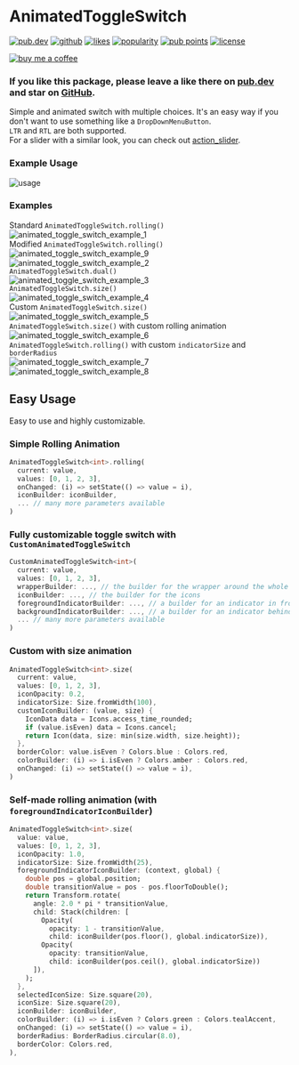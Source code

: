 # AnimatedToggleSwitch

<a href="https://pub.dev/packages/animated_toggle_switch"><img src="https://img.shields.io/pub/v/animated_toggle_switch.svg?style=flat?logo=dart" alt="pub.dev"></a>
<a href="https://github.com/SplashByte/animated_toggle_switch"><img src="https://img.shields.io/static/v1?label=platform&message=flutter&color=1ebbfd" alt="github"></a>
[![likes](https://badges.bar/animated_toggle_switch/likes)](https://pub.dev/packages/animated_toggle_switch/score)
[![popularity](https://badges.bar/animated_toggle_switch/popularity)](https://pub.dev/packages/animated_toggle_switch/score)
[![pub points](https://badges.bar/animated_toggle_switch/pub%20points)](https://pub.dev/packages/animated_toggle_switch/score)
<a href="https://github.com/SplashByte/animated_toggle_switch/blob/main/LICENSE"><img src="https://img.shields.io/github/license/SplashByte/animated_toggle_switch.svg" alt="license"></a>

[![buy me a coffee](https://www.buymeacoffee.com/assets/img/custom_images/orange_img.png)](https://www.buymeacoffee.com/splashbyte)

### If you like this package, please leave a like there on [pub.dev](https://pub.dev/packages/animated_toggle_switch) and star on [GitHub](https://github.com/SplashByte/animated_toggle_switch).

Simple and animated switch with multiple choices. It's an easy way if you don't want to use something like a `DropDownMenuButton`.  
`LTR` and `RTL` are both supported.  
For a slider with a similar look, you can check out [action_slider](https://pub.dev/packages/action_slider).

### Example Usage
![usage](https://user-images.githubusercontent.com/43761463/114942384-c1200d00-9e44-11eb-9904-3cb1d7296da4.gif)

### Examples
Standard `AnimatedToggleSwitch.rolling()`  
![animated_toggle_switch_example_1](https://user-images.githubusercontent.com/43761463/156060603-2d8fa9d0-d546-4f13-bede-ff918e7eafab.gif)  
Modified `AnimatedToggleSwitch.rolling()`  
![animated_toggle_switch_example_9](https://user-images.githubusercontent.com/43761463/156061462-29ffcc5d-515f-4642-bd50-2f89d7aa4a6b.gif)  
![animated_toggle_switch_example_2](https://user-images.githubusercontent.com/43761463/156060740-09aebb5e-2204-4171-bcd0-5522352879d1.gif)  
`AnimatedToggleSwitch.dual()`  
![animated_toggle_switch_example_3](https://user-images.githubusercontent.com/43761463/156060843-9dda0b45-b7c4-45e1-9aae-289ca0810104.gif)  
`AnimatedToggleSwitch.size()`  
![animated_toggle_switch_example_4](https://user-images.githubusercontent.com/43761463/156060925-ea3cfcf8-2a48-441f-89c7-c9d4b2b1e2e0.gif)  
Custom `AnimatedToggleSwitch.size()`  
![animated_toggle_switch_example_5](https://user-images.githubusercontent.com/43761463/156060966-9013d93a-b3ed-4ba8-94ab-3e07e5d1c279.gif)  
`AnimatedToggleSwitch.size()` with custom rolling animation  
![animated_toggle_switch_example_6](https://user-images.githubusercontent.com/43761463/156061043-3a7b222e-8b25-4f06-97d4-61d3f7d2f53b.gif)   
`AnimatedToggleSwitch.rolling()` with custom `indicatorSize` and `borderRadius`  
![animated_toggle_switch_example_7](https://user-images.githubusercontent.com/43761463/156061700-0dccec36-389e-487f-8b57-1d8ebd79df83.gif)  
![animated_toggle_switch_example_8](https://user-images.githubusercontent.com/43761463/156061081-55e573fb-ce36-43f0-8cd7-95adb832aeba.gif)  

## Easy Usage

Easy to use and highly customizable.

### Simple Rolling Animation

```dart
AnimatedToggleSwitch<int>.rolling(
  current: value,
  values: [0, 1, 2, 3],
  onChanged: (i) => setState(() => value = i),
  iconBuilder: iconBuilder,
  ... // many more parameters available
)
```

### Fully customizable toggle switch with `CustomAnimatedToggleSwitch`

```dart
CustomAnimatedToggleSwitch<int>(
  current: value,
  values: [0, 1, 2, 3],
  wrapperBuilder: ..., // the builder for the wrapper around the whole switch
  iconBuilder: ..., // the builder for the icons
  foregroundIndicatorBuilder: ..., // a builder for an indicator in front of the icons
  backgroundIndicatorBuilder: ..., // a builder for an indicator behind the icons
  ... // many more parameters available
)
```

### Custom with size animation

```dart
AnimatedToggleSwitch<int>.size(
  current: value,
  values: [0, 1, 2, 3],
  iconOpacity: 0.2,
  indicatorSize: Size.fromWidth(100),
  customIconBuilder: (value, size) {
    IconData data = Icons.access_time_rounded;
    if (value.isEven) data = Icons.cancel;
    return Icon(data, size: min(size.width, size.height));
  },
  borderColor: value.isEven ? Colors.blue : Colors.red,
  colorBuilder: (i) => i.isEven ? Colors.amber : Colors.red,
  onChanged: (i) => setState(() => value = i),
)
```

### Self-made rolling animation (with `foregroundIndicatorIconBuilder`)

```dart
AnimatedToggleSwitch<int>.size(
  value: value,
  values: [0, 1, 2, 3],
  iconOpacity: 1.0,
  indicatorSize: Size.fromWidth(25),
  foregroundIndicatorIconBuilder: (context, global) {
    double pos = global.position;
    double transitionValue = pos - pos.floorToDouble();
    return Transform.rotate(
      angle: 2.0 * pi * transitionValue,
      child: Stack(children: [
        Opacity(
          opacity: 1 - transitionValue,
          child: iconBuilder(pos.floor(), global.indicatorSize)),
        Opacity(
          opacity: transitionValue,
          child: iconBuilder(pos.ceil(), global.indicatorSize))
      ]),
    );
  },
  selectedIconSize: Size.square(20),
  iconSize: Size.square(20),
  iconBuilder: iconBuilder,
  colorBuilder: (i) => i.isEven ? Colors.green : Colors.tealAccent,
  onChanged: (i) => setState(() => value = i),
  borderRadius: BorderRadius.circular(8.0),
  borderColor: Colors.red,
),
```
